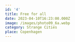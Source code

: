 ```yaml
---
id: '4'
title: Free for all
date: 2023-04-10T16:23:00.000Z
image: /images/photo09_6a.webp
category: Strange Cities
place: Copenhagen
---
```

